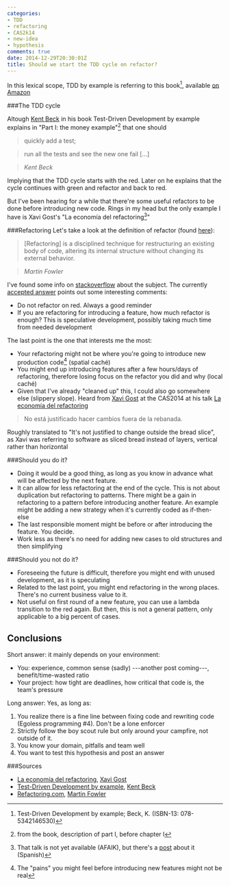 ```yaml
---
categories:
- TDD
- refactoring
- CAS2k14
- new-idea
- hypothesis
comments: true
date: 2014-12-29T20:30:01Z
title: Should we start the TDD cycle on refactor?
---
```


In this lexical scope, TDD by example is referring to this book[^tddbyexample], available [on Amazon][amazontddbyexample]

###The TDD cycle

Altough [Kent Beck][kentbeck] in his book Test-Driven Development by example explains in "Part I: the money example"[^tddbyexampleparti] that one should 

> quickly add a test;

> run all the tests and see the new one fail [...]

> <cite>Kent Beck </cite>

Implying that the TDD cycle starts with the red. Later on he explains that the cycle continues with green and refactor and back to red.

But I've been hearing for a while that there're some useful refactors to be done before introducing new code. Rings in my head but the only example I have is Xavi Gost's "La economía del refactoring[^refactoringeconomy]"


###Refactoring 
Let's take a look at the definition of refactor (found [here](http://www.refactoring.com/)):

> [Refactoring] is a disciplined technique for restructuring an existing body of code, altering its internal structure without changing its external behavior.

>  <cite>Martin Fowler</cite>

I've found some info on [stackoverflow](http://stackoverflow.com/questions/1355101/test-code-refactor-when-should-we-start-a-refactoring) about the subject. The currently [accepted answer](http://stackoverflow.com/a/1355782) points out some interesting comments:

 - Do not refactor on red. Always a good reminder
 - If you are refactoring for introducing a feature, how much refactor is enough? This is speculative development, possibly taking much time from needed development

The last point is the one that interests me the most:

 - Your refactoring might not be where you're going to introduce new production code[^fakepains] (spatial caché)
 - You might end up introducing features after a few hours/days of refactoring, therefore losing focus on the refactor you did and why (local caché)
 - Given that I've already "cleaned up" this, I could also go somewhere else (slippery slope). Heard from [Xavi Gost][xavigost] at the CAS2014 at his talk [La economía del refactoring][laeconomiadelrefactoring]

> No está justificado hacer cambios fuera de la rebanada.

Roughly translated to "It's not justified to change outside the bread slice", as Xavi was referring to software as sliced bread instead of layers, vertical rather than horizontal

###Should you do it?

 - Doing it would be a good thing, as long as you know in advance what will be affected by the next feature.
 - It can allow for less refactoring at the end of the cycle. This is not about duplication but refactoring to patterns. There might be a gain in refactoring to a pattern before introducing another feature. An example might be adding a new strategy when it's currently coded as if-then-else
- The last responsible moment might be before or after introducing the feature. You decide.
- Work less as there's no need for adding new cases to old structures and then simplifying

###Should you not do it?

- Foreseeing the future is difficult, therefore you might end with unused development, as it is speculating
- Related to the last point, you might end refactoring in the wrong places. There's no current business value to it.
- Not useful on first round of a new feature, you can use a lambda transition to the red again. But then, this is not a general pattern, only applicable to a big percent of cases.


## Conclusions

Short answer: it mainly depends on your environment:

 - You: experience, common sense (sadly) ---another post coming---, benefit/time-wasted ratio
 - Your project: how tight are deadlines, how critical that code is, the team's pressure

Long answer: Yes, as long as:
 1. You realize there is a fine line between fixing code and rewriting code (Egoless programming #4). Don't be a lone enforcer
 2. Strictly follow the boy scout rule but only around your campfire, not outside of it.
 1. You know your domain, pitfalls and team well
 1. You want to test this hypothesis and post an answer

###Sources

 - [La economía del refactoring][laeconomiadelrefactoring], [Xavi Gost][xavigost]
 - [Test-Driven Development by example][amazontddbyexample], [Kent Beck][kentbeck]
 - [Refactoring.com](http://refactoring.com), [Martin Fowler][martinfowler]


[kentbeck]: https://twitter.com/KentBeck
[xavigost]: https://twitter.com/xav1uzz
[martinfowler]: https://twitter.com/martinfowler

[^refactoringeconomy]: That talk is not yet available (AFAIK), but there's a [post](http://ocana.github.io/articles/Conferencia-Agile-Spain-2014-primer-dia/) about it (Spanish)

[laeconomiadelrefactoring]: http://cas2014.agile-spain.org/sessions/sesion-1h-la-economia-del-refactoring-una-vision-desde-la-gestion-economica-del-proyecto-xavier-gost/

[^tddbyexample]: Test-Driven Development by example; Beck, K. (ISBN-13: 078-5342146530)

[amazontddbyexample]: http://www.amazon.com/Test-Driven-Development-By-Example/dp/0321146530

[^tddbyexampleparti]: from the book, description of part I, before chapter I

[^fakepains]: The "pains" you might feel before introducing new features might not be real